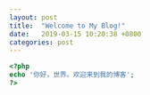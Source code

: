 ```yaml
---
layout: post
title:  "Welcome to My Blog!"
date:   2019-03-15 10:20:38 +0800
categories: post
---
```

```php
<?php
echo '你好，世界。欢迎来到我的博客';
?>
```